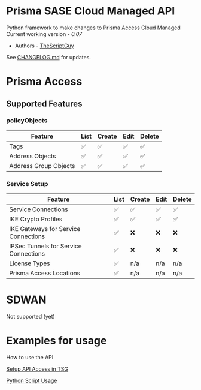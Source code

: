 # Prisma SASE Cloud Managed API
Python framework to make changes to Prisma Access Cloud Managed
Current working version - _0.07_

* Authors - [TheScriptGuy](https://github.com/TheScriptGuy)


See [CHANGELOG.md](https://github.com/PaloAltoNetworks/PrismaSASECloudManaged-Python/blob/main/CHANGELOG.md) for updates.

# Prisma Access
## Supported Features 
### policyObjects
| Feature | List | Create | Edit | Delete |
| ------- | ---- | ------ | ---- | ------ |
| Tags | :white_check_mark: | :white_check_mark: | :white_check_mark: | :white_check_mark: |
| Address Objects | :white_check_mark: | :white_check_mark: | :white_check_mark: | :white_check_mark: |
| Address Group Objects | :white_check_mark: | :white_check_mark: | :white_check_mark: | :white_check_mark: |

### Service Setup
| Feature | List | Create | Edit | Delete |
| ------- | ---- | ------ | ---- | ------ |
| Service Connections | :white_check_mark: | :white_check_mark: | :white_check_mark: | :white_check_mark: |
| IKE Crypto Profiles | :white_check_mark: | :white_check_mark: | :white_check_mark: | :white_check_mark: |
| IKE Gateways for Service Connections | :white_check_mark: | :x: | :x: | :x: | 
| IPSec Tunnels for Service Connections | :white_check_mark: | :x: | :x: | :x: |
| License Types | :white_check_mark: | n/a | n/a | n/a |
| Prisma Access Locations | :white_check_mark: | n/a | n/a | n/a |



# SDWAN
Not supported (yet)

# Examples for usage
How to use the API

[Setup API Access in TSG](https://github.com/PaloAltoNetworks/PrismaSASECloudManaged-Python/blob/main/usage-identity-access.md)

[Python Script Usage](https://github.com/PaloAltoNetworks/PrismaSASECloudManaged-Python/blob/main/usage-python.md)